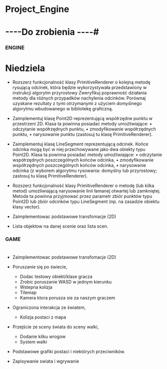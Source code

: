 # Project_Engine

# ----Do zrobienia ----#

### ENGINE ###
# Niedziela

- Rozszerz funkcjonalność klasy PrimitiveRenderer o kolejną metodę rysującą odcinek, która będzie wykorzystywała przedstawiony w instrukcji algorytm przyrostowy Zweryfikuj poprawność działania metody dla różnych przypadków nachylenia odcinków. Porównaj uzyskane rezultaty z tymi otrzymanymi z użyciem domyślnego algorytmu wbudowanego w bibliotekę graficzną.

- Zaimplementuj klasę Point2D reprezentującą współrzędne punktu w przestrzeni 2D.
Klasa ta powinna posiadać metody umożliwiające:
• odczytanie współrzędnych punktu,
• zmodyfikowanie współrzędnych punktu,
• narysowanie punktu (zastosuj tu klasę PrimitiveRenderer).

- Zaimplementuj klasę LineSegment reprezentującą odcinek. Końce odcinka mogą być
w niej przechowywane jako dwa obiekty typu Point2D. Klasa ta powinna posiadać
metody umożliwiające:
• odczytanie współrzędnych poszczególnych końców odcinka,
• zmodyfikowanie współrzędnych poszczególnych końców odcinka,
• narysowanie odcinka (z wyborem algorytmu rysowania: domyślny lub przyrostowy; zastosuj tu klasę PrimitiveRenderer).

- Rozszerz funkcjonalność klasy PrimitiveRenderer o metodę (lub kilka metod)
umożliwiającą narysowanie linii łamanej otwartej lub zamkniętej. Metoda ta powinna przyjmować przez parametr zbiór punktów typu Point2D lub zbiór odcinków
typu LineSegment (np. na zasadzie obiektu klasy vector).

- Zaimplementowac podstawowe transfomacje (2D)
- Lista objektow na danej scenie oraz lista scen.


### GAME ###
# 
- Zaimplementowac podstawowe transfomacje (2D)
- Poruszanie się po świecie,
  + Dodac testowy obiekt/klase gracza
  + Zrobic poruszanie WASD w jednym kierunku
  + Wstepna kolizja
  + Tilemap
  + Kamera ktora porusza sie za naszym graczem
  
- Ograniczona interakcja ze światem,
  + Kolizja postaci z mapa
- Przejście ze sceny świata do sceny walki,
  + Dodanie kilku wrogow
  + System walki 
- Podstawowe grafiki postaci i niektórych przeciwników.
- Zapisywanie swiata i wgrywanie
